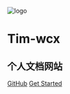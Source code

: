 ![logo](https://rawgithub.tim-wcx.workers.dev/WCX1024979076/image1/master/img/20210729213417.jpg)

# Tim-wcx

## 个人文档网站
[GitHub](https://github.com/WCX1024979076/docsify/)
[Get Started](README.md) 

